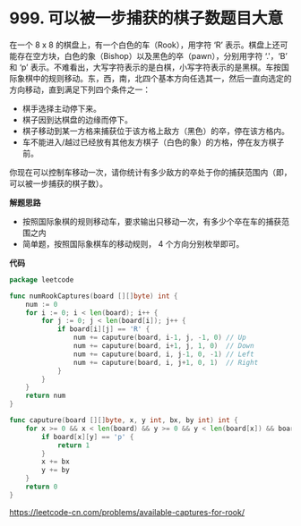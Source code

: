# 999. 可以被一步捕获的棋子数**题目大意**

在一个 8 x 8 的棋盘上，有一个白色的车（Rook），用字符 ‘R’ 表示。棋盘上还可能存在空方块，白色的象（Bishop）以及黑色的卒（pawn），分别用字符 ‘.'，‘B’ 和 ‘p’ 表示。不难看出，大写字符表示的是白棋，小写字符表示的是黑棋。车按国际象棋中的规则移动。东，西，南，北四个基本方向任选其一，然后一直向选定的方向移动，直到满足下列四个条件之一：

- 棋手选择主动停下来。
- 棋子因到达棋盘的边缘而停下。
- 棋子移动到某一方格来捕获位于该方格上敌方（黑色）的卒，停在该方格内。
- 车不能进入/越过已经放有其他友方棋子（白色的象）的方格，停在友方棋子前。

你现在可以控制车移动一次，请你统计有多少敌方的卒处于你的捕获范围内（即，可以被一步捕获的棋子数）。

**解题思路**

- 按照国际象棋的规则移动车，要求输出只移动一次，有多少个卒在车的捕获范围之内
- 简单题，按照国际象棋车的移动规则， 4 个方向分别枚举即可。

**代码**

```go
package leetcode

func numRookCaptures(board [][]byte) int {
	num := 0
	for i := 0; i < len(board); i++ {
		for j := 0; j < len(board[i]); j++ {
			if board[i][j] == 'R' {
				num += caputure(board, i-1, j, -1, 0) // Up
				num += caputure(board, i+1, j, 1, 0)  // Down
				num += caputure(board, i, j-1, 0, -1) // Left
				num += caputure(board, i, j+1, 0, 1)  // Right
			}
		}
	}
	return num
}

func caputure(board [][]byte, x, y int, bx, by int) int {
	for x >= 0 && x < len(board) && y >= 0 && y < len(board[x]) && board[x][y] != 'B' {
		if board[x][y] == 'p' {
			return 1
		}
		x += bx
		y += by
	}
	return 0
}
```

https://leetcode-cn.com/problems/available-captures-for-rook/
